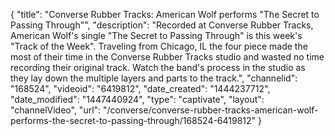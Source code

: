 {
    "title": "Converse Rubber Tracks: American Wolf performs \"The Secret to Passing Through\"",
    "description": "Recorded at Converse Rubber Tracks, American Wolf's single \"The Secret to Passing Through\" is this week's \"Track of the Week\". Traveling from Chicago, IL the four piece made the most of their time in the Converse Rubber Tracks studio and wasted no time recording their original track. Watch the band's process in the studio as they lay down the multiple layers and parts to the track.",
    "channelid": "168524",
    "videoid": "6419812",
    "date_created": "1444237712",
    "date_modified": "1447440924",
    "type": "captivate",
    "layout": "channelVideo",
    "url": "\/converse\/converse-rubber-tracks-american-wolf-performs-the-secret-to-passing-through\/168524-6419812"
}